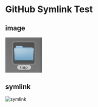 GitHub Symlink Test
===================


image
-----

![image](image.png)


symlink
-------

![symlink](symlink.png)
